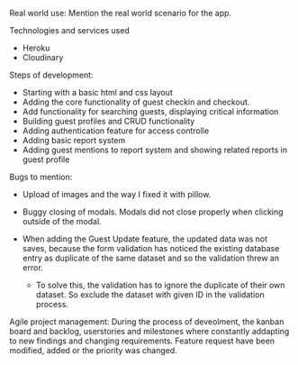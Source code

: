 
Real world use:
Mention the real world scenario for the app.


Technologies and services used
- Heroku
- Cloudinary

Steps of development:
- Starting with a basic html and css layout
- Adding the core functionality of guest checkin and checkout.
- Add functionality for searching guests, displaying critical information
- Building guest profiles and CRUD functionality
- Adding authentication feature for access controlle
- Adding basic report system
- Adding guest mentions to report system and showing related reports in guest profile


Bugs to mention: 
- Upload of images and the way I fixed it with pillow.
- Buggy closing of modals. Modals did not close properly when clicking outside of the modal.

- When adding the Guest Update feature, the updated data was not saves, because the form validation has noticed the existing database entry as duplicate of the same dataset and so the validation threw an error.
    - To solve this, the validation has to ignore the duplicate of their own dataset. So exclude the dataset with given ID in the validation process.


Agile project management: 
During the process of deveolment, the kanban board and backlog, userstories and milestones where constantly addapting to new findings and changing requirements. Feature request have been modified, added or the priority was changed.